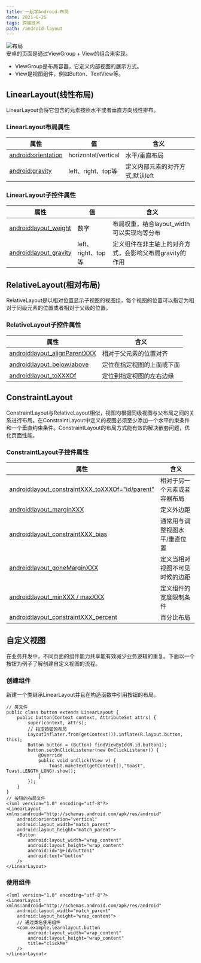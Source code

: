 ```yaml
---
title: 一起学Android-布局 
date: 2021-6-25  
tags: 跨端技术
path: /android-layout
---
```


![布局](ViewGroup.png)  
安卓的页面是通过ViewGroup + View的组合来实现。  
* ViewGroup是布局容器，它定义内部视图的展示方式。
* View是视图组件，例如Button、TextView等。

## LinearLayout(线性布局)  

LinearLayout会将它包含的元素按照水平或者垂直方向线性排布。

### LinearLayout布局属性

| 属性 | 值  | 含义 |
| ------ | ------  |  ------ | 
| [android:orientation](https://developer.android.com/reference/android/widget/LinearLayout#attr_android:orientation) | horizontal/vertical  | 水平/垂直布局 |
| [android:gravity](https://developer.android.com/reference/android/widget/LinearLayout#attr_android:gravity) | left、right、top等  | 定义内部元素的对齐方式,默认left |

### LinearLayout子控件属性

| 属性 | 值  | 含义 |
| ------ | ------  |  ------ | 
| [android:layout_weight](https://developer.android.com/reference/android/widget/LinearLayout.LayoutParams#attr_android:layout_weight) | 数字  | 布局权重，结合layout_width可以实现均等分布 |
| [android:layout_gravity](https://developer.android.com/reference/android/widget/LinearLayout.LayoutParams#attr_android:layout_gravity) | left、right、top等  | 定义组件在非主轴上的对齐方式，会影响父布局gravity的作用 |

## RelativeLayout(相对布局)  
RelativeLayout是以相对位置显示子视图的视图组，每个视图的位置可以指定为相对于同级元素的位置或者相对于父级的位置。  

### RelativeLayout子控件属性

| 属性 | 含义 |
| ------ | ------ | 
| [android:layout_alignParentXXX](https://developer.android.com/reference/android/widget/RelativeLayout.LayoutParams#attr_android:layout_alignParentTop) | 相对于父元素的位置对齐 |
| [android:layout_below/above](https://developer.android.com/reference/android/widget/RelativeLayout.LayoutParams#attr_android:layout_below) | 定位在指定视图的上面或下面 |
| [android:layout_toXXXOf](https://developer.android.com/reference/android/widget/RelativeLayout.LayoutParams#attr_android:layout_toRightOf) | 定位到指定视图的左右边缘 |


## ConstraintLayout
ConstraintLayout与RelativeLayout相似，视图均根据同级视图与父布局之间的关系进行布局。在ConstraintLayout中定义的视图必须至少添加一个水平约束条件和一个垂直约束条件。ConstraintLayout的布局方式能有效的解决嵌套问题，优化页面性能。

### ConstraintLayout子控件属性  

| 属性 | 含义 |
| ------ | ------ | 
| [android:layout_constraintXXX_toXXXOf="id/parent"](https://developer.android.google.cn/reference/androidx/constraintlayout/widget/ConstraintLayout?hl=zh-cn) | 相对于另一个元素或者容器布局 |
| [android:layout_marginXXX](https://developer.android.google.cn/reference/androidx/constraintlayout/widget/ConstraintLayout?hl=zh-cn) | 定义外边距 |
| [android:layout_constraintXXX_bias](https://developer.android.google.cn/reference/androidx/constraintlayout/widget/ConstraintLayout?hl=zh-cn) | 通常用与调整视图水平/垂直位置 |
| [android:layout_goneMarginXXX](https://developer.android.google.cn/reference/androidx/constraintlayout/widget/ConstraintLayout?hl=zh-cn) | 定义当相对视图不可见时候的边距 |
| [android:layout_minXXX / maxXXX](https://developer.android.google.cn/reference/androidx/constraintlayout/widget/ConstraintLayout?hl=zh-cn) | 定义组件的宽度限制条件 |
| [android:layout_constraintXXX_percent](https://developer.android.google.cn/reference/androidx/constraintlayout/widget/ConstraintLayout?hl=zh-cn) | 百分比布局 |




## 自定义视图
在业务开发中，不同页面的组件能力共享能有效减少业务逻辑的重复。下面以一个按钮为例子了解创建自定义视图的流程。

### 创建组件
新建一个类继承LinearLayout并且在构造函数中引用按钮的布局。

    // 类文件
    public class button extends LinearLayout {
        public button(Context context, AttributeSet attrs) {
            super(context, attrs);
            // 指定按钮的布局
            LayoutInflater.from(getContext()).inflate(R.layout.button, this);
            Button button = (Button) findViewById(R.id.button1);
            button.setOnClickListener(new OnClickListener() {
                @Override
                public void onClick(View v) {
                    Toast.makeText(getContext(),"toast", Toast.LENGTH_LONG).show();
                }
            });
        }
    }
    // 按钮的布局文件
    <?xml version="1.0" encoding="utf-8"?>
    <LinearLayout xmlns:android="http://schemas.android.com/apk/res/android"
        android:orientation="vertical"
        android:layout_width="match_parent"
        android:layout_height="match_parent">
        <Button
            android:layout_width="wrap_content"
            android:layout_height="wrap_content"
            android:id="@+id/button1"
            android:text="button"
        />
    </LinearLayout>

### 使用组件 

    <?xml version="1.0" encoding="utf-8"?>
    <LinearLayout xmlns:android="http://schemas.android.com/apk/res/android"
        android:layout_width="match_parent"
        android:layout_height="wrap_content">
        // 通过类名使用组件
        <com.example.learnlayout.button
            android:layout_width="wrap_content"
            android:layout_height="wrap_content"
            title="clickMe"
        />
    </LinearLayout>